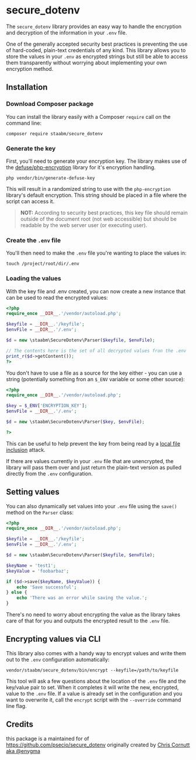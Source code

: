 # secure_dotenv

The `secure_dotenv` library provides an easy way to handle the encryption and decryption of the information in your `.env` file.

One of the generally accepted security best practices is preventing the use of hard-coded, plain-text credentials of any kind. This library allows you to store the values in your `.env` as encrypted strings but still be able to access them transparently without worrying about implementing your own encryption method.

## Installation

### Download Composer package

You can install the library easily with a Composer `require` call on the command line:

```
composer require staabm/secure_dotenv
```

### Generate the key

First, you'll need to generate your encryption key. The library makes use of the [defuse/php-encryption](https://github.com/defuse/php-encryption) library for it's encryption handling.

```
php vendor/bin/generate-defuse-key
```

This will result in a randomized string to use with the `php-encryption` library's default encryption. This string should be placed in a file where the script can access it.

> **NOT:** According to security best practices, this key file should remain outside of the document root (not web accessible) but should be readable by the web server user (or executing user).

### Create the `.env` file

You'll then need to make the `.env` file you're wanting to place the values in:

```
touch /project/root/dir/.env
```

### Loading the values

With the key file and .env created, you can now create a new instance that can be used to read the encrypted values:

```php
<?php
require_once __DIR__.'/vendor/autoload.php';

$keyfile = __DIR__.'/keyfile';
$envFile = __DIR__.'/.env';

$d = new \staabm\SecureDotenv\Parser($keyfile, $envFile);

// The contents here is the set of all decrypted values fron the .env
print_r($d->getContent());
?>
```

You don't have to use a file as a source for the key either - you can use a string (potentially something fron an `$_ENV` variable or some other source):

```php
<?php
require_once __DIR__.'/vendor/autoload.php';

$key = $_ENV['ENCRYPTION_KEY'];
$envFile = __DIR__.'/.env';

$d = new \staabm\SecureDotenv\Parser($key, $envFile);

?>
```

This can be useful to help prevent the key from being read by a [local file inclusion](https://en.wikipedia.org/wiki/File_inclusion_vulnerability#Local_File_Inclusion) attack.


If there are values currently in your `.env` file that are unencrypted, the library will pass them over and just return the plain-text version as pulled directly from the `.env` configuration.

## Setting values

You can also dynamically set values into your `.env` file using the `save()` method on the `Parser` class:

```php
<?php
require_once __DIR__.'/vendor/autoload.php';

$keyfile = __DIR__.'/keyfile';
$envFile = __DIR__.'/.env';

$d = new \staabm\SecureDotenv\Parser($keyfile, $envFile);

$keyName = 'test1';
$keyValue = 'foobarbaz';

if ($d->save($keyName, $keyValue)) {
    echo 'Save successful';
} else {
    echo 'There was an error while saving the value.';
}
```

There's no need to worry about encrypting the value as the library takes care of that for you and outputs the encrypted result to the `.env` file.

## Encrypting values via CLI

This library also comes with a handy way to encrypt values and write them out to the `.env` configuration automatically:

```
vendor/staabm/secure_dotenv/bin/encrypt --keyfile=/path/to/keyfile
```

This tool will ask a few questions about the location of the `.env` file and the key/value pair to set. When it completes it will write the new, encrypted, value to the `.env` file. If a value is already set in the configuration and you want to overwrite it, call the `encrypt` script with the `--override` command line flag.


## Credits

this package is a maintained for of https://github.com/psecio/secure_dotenv originally created by [Chris Cornutt aka @enygma](https://github.com/enygma) 